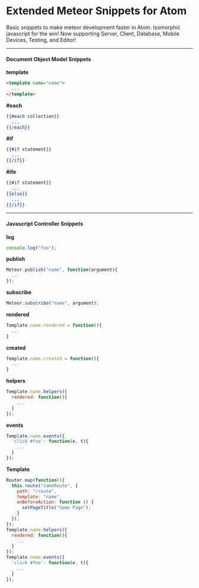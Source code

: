 Extended Meteor Snippets for Atom 
=======================================

Basic snippets to make meteor development faster in Atom.  Isomorphic javascript for the win!  Now supporting Server, Client, Database, Mobile Devices, Testing, and Editor!  


---------------------------------------
#### Document Object Model Snippets

**template**

```html
<template name="name">
  ...
</template>
```

**#each**

```handlebars
{{#each collection}}
  ...
{{/each}}
```

**#if**

```handlebars
{{#if statement}}
  ...
{{/if}}
```

**#ife**

```handlebars
{{#if statement}}
  ...
{{else}}
  ...
{{/if}}
```


---------------------------------------
#### Javascript Controller Snippets


**log**

```javascript
console.log("foo");
```

**publish**

```javascript
Meteor.publish("name", function(argument){
  ...
});
```

**subscribe**

```javascript
Meteor.subscribe("name", argument);
```

**rendered**

```javascript
Template.name.rendered = function(){
  ...
}
```

**created**

```javascript
Template.name.created = function(){
  ...
}
```

**helpers**

```javascript
Template.name.helpers({
  rendered: function(){
    ...
  }
});
```

**events**

```javascript
Template.name.events({
  'click #foo': function(e, t){
    ...
  }
});
```

**Template**

```javascript
Router.map(function(){
  this.route("nameRoute", {
    path: "/route",
    template: "name",
    onBeforeAction: function () {
      setPageTitle("Some Page");
    }
  });
});
Template.name.helpers({
  rendered: function(){
    ...
  }
});
Template.name.events({
  'click #foo': function(e, t){
    ...
  }
});
```
